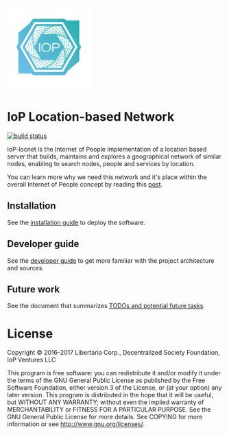 <img width=200px src="https://github.com/Internet-of-People/iop-resources/blob/master/logo/v2/logo_iop.png" alt="IoP Logo">

# IoP Location-based Network
[![build status](https://travis-ci.org/Internet-of-People/iop-location-based-network/badges/master/build.svg)](https://travis-ci.org/Internet-of-People/iop-location-based-network/commits/master)

IoP-locnet is the Internet of People implementation of a location based server that builds,
maintains and explores a geographical network of similar nodes,
enabling to search nodes, people and services by location.

You can learn more why we need this network and it's place within the overall Internet of People concept by reading this [post](https://iop.global/data-labor-internet-people/).

## Installation

See the [installation guide](doc/INSTALL.md) to deploy the software.

## Developer guide

See the [developer guide](doc/DeveloperGuide.md) to get more familiar with the project architecture and sources.

## Future work

See the document that summarizes [TODOs and potential future tasks](doc/TODO.md).

# License

Copyright © 2016-2017 Libertaria Corp., Decentralized Society Foundation, IoP Ventures LLC

This program is free software: you can redistribute it and/or modify it under the terms of the GNU General Public License as published by the Free Software Foundation, either version 3 of the License, or (at your option) any later version.
This program is distributed in the hope that it will be useful, but WITHOUT ANY WARRANTY; without even the implied warranty of MERCHANTABILITY or FITNESS FOR A PARTICULAR PURPOSE. See the GNU General Public License for more details.
See COPYING for more information or see http://www.gnu.org/licenses/.

